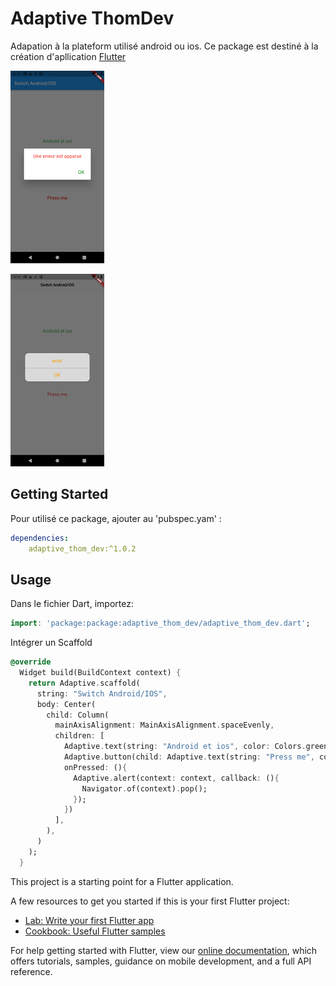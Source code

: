 # Adaptive ThomDev

Adapation à la plateform utilisé android ou ios.
Ce package est destiné à la création d'apllication [Flutter](https://flutter.io)

![ScreenShot](/screenshots/android.png)

![ScreenShot](/screenshots/ios.png)

## Getting Started

Pour utilisé ce package, ajouter au 'pubspec.yam' :

``` yaml
dependencies:
    adaptive_thom_dev:^1.0.2
```
## Usage

Dans le fichier Dart, importez:

``` dart
import: 'package:package:adaptive_thom_dev/adaptive_thom_dev.dart';
```

Intégrer un Scaffold


``` dart
@override
  Widget build(BuildContext context) {
    return Adaptive.scaffold(
      string: "Switch Android/IOS",
      body: Center(
        child: Column(
          mainAxisAlignment: MainAxisAlignment.spaceEvenly,
          children: [
            Adaptive.text(string: "Android et ios", color: Colors.green),
            Adaptive.button(child: Adaptive.text(string: "Press me", color: Colors.red), 
            onPressed: (){
              Adaptive.alert(context: context, callback: (){
                Navigator.of(context).pop();
              });
            })
          ],
        ),
      )
    );
  }
```


This project is a starting point for a Flutter application.

A few resources to get you started if this is your first Flutter project:

- [Lab: Write your first Flutter app](https://flutter.dev/docs/get-started/codelab)
- [Cookbook: Useful Flutter samples](https://flutter.dev/docs/cookbook)

For help getting started with Flutter, view our
[online documentation](https://flutter.dev/docs), which offers tutorials,
samples, guidance on mobile development, and a full API reference.
